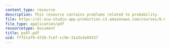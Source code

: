 ```yaml
---
content_type: resource
description: This resource contains problems related to probability.
file: https://ol-ocw-studio-app-production.s3.amazonaws.com/courses/6-041-probabilistic-systems-analysis-and-applied-probability-spring-2006/fff2caf94726fcefcc9e31a3a3e69157_ps07.pdf
file_type: application/pdf
resourcetype: Document
title: ps07.pdf
uid: fff2caf9-4726-fcef-cc9e-31a3a3e69157
---
```

